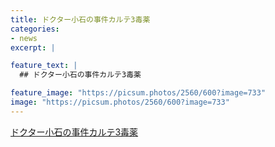 ```yaml
---
title: ドクター小石の事件カルテ3毒薬
categories:
- news
excerpt: |

feature_text: |
  ## ドクター小石の事件カルテ3毒薬

feature_image: "https://picsum.photos/2560/600?image=733"
image: "https://picsum.photos/2560/600?image=733"
---
```


[ドクター小石の事件カルテ3毒薬](https://www.necoweb.com/neco/program/detail.php?id=5619&)
